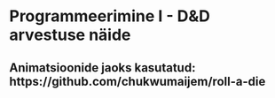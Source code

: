 <h1> Programmeerimine I - D&D arvestuse näide </h1>
<h2> Animatsioonide jaoks kasutatud: https://github.com/chukwumaijem/roll-a-die <h2>